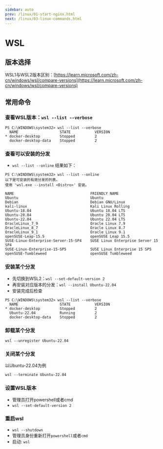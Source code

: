 ```yaml
---
sidebar: auto
prev: /linux/01-start-nginx.html
next: /linux/03-linux-commands.html
---
```

# WSL
## 版本选择
WSL1与WSL2版本区别：[https://learn.microsoft.com/zh-cn/windows/wsl/compare-versions](https://learn.microsoft.com/zh-cn/windows/wsl/compare-versions)

## 常用命令

### 查看WSL版本：`wsl --list --verbose`
```shell
PS C:\WINDOWS\system32> wsl --list --verbose
  NAME                   STATE           VERSION
* docker-desktop         Stopped         2
  docker-desktop-data    Stopped         2
```

### 查看可以安装的分发
* `wsl --list --online`
结果如下：
```shell
PS C:\WINDOWS\system32> wsl --list --online
以下是可安装的有效分发的列表。
使用 'wsl.exe --install <Distro>' 安装。

NAME                                   FRIENDLY NAME
Ubuntu                                 Ubuntu
Debian                                 Debian GNU/Linux
kali-linux                             Kali Linux Rolling
Ubuntu-18.04                           Ubuntu 18.04 LTS
Ubuntu-20.04                           Ubuntu 20.04 LTS
Ubuntu-22.04                           Ubuntu 22.04 LTS
OracleLinux_7_9                        Oracle Linux 7.9
OracleLinux_8_7                        Oracle Linux 8.7
OracleLinux_9_1                        Oracle Linux 9.1
openSUSE-Leap-15.5                     openSUSE Leap 15.5
SUSE-Linux-Enterprise-Server-15-SP4    SUSE Linux Enterprise Server 15 SP4
SUSE-Linux-Enterprise-15-SP5           SUSE Linux Enterprise 15 SP5
openSUSE-Tumbleweed                    openSUSE Tumbleweed
```

### 安装某个分发
* 先切换到WSL2：`wsl --set-default-version 2`
* 再安装对应版本的分发：`wsl --install Ubuntu-22.04`
* 安装完成后检查
```shell
PS C:\WINDOWS\system32> wsl --list --verbose
  NAME                   STATE           VERSION
* docker-desktop         Stopped         2
  Ubuntu-22.04           Running         2
  docker-desktop-data    Stopped         2
```

### 卸载某个分发
```shell
wsl --unregister Ubuntu-22.04
```

### 关闭某个分发
以Ubuntu-22.04为例
```shell
wsl --terminate Ubuntu-22.04
```

### 设置WSL版本
* 管理员打开powershell或者cmd
* `wsl --set-default-version 2`

### 重启wsl
* `wsl --shutdown`
* 管理员身份重新打开`powershell`或者`cmd`
* 启动: `wsl`